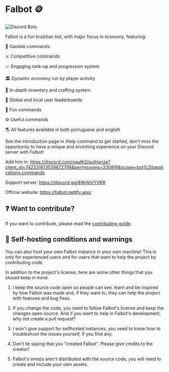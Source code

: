 # Falbot 🪙

![Discord Bots](https://top.gg/api/widget/upvotes/742331813539872798.svg)

Falbot is a fun brazilian bot, with major focus in economy, featuring:

🎲 Gamble commands

⚔️ Competitive commands

📈 Engaging rank-up and progression system

🏛️ Dynamic economy run by player activity

🎒 In-depth inventory and crafting system

👑 Global and local user leaderboards

🎉 Fun commands

⚙️ Useful commands

🌎 All features available in both portuguese and english

See the introduction page in /help command to get started, don’t miss the opportunity to have a unique and enriching experience on your Discord server with Falbot!

Add him in: <https://discord.com/oauth2/authorize?client_id=742331813539872798&permissions=330816&scope=bot%20applications.commands>

Support server: <https://discord.gg/8WrAtVYVKR>

Official website: <https://falbot.netlify.app/>

## ❓ Want to contribute?

If you want to contribute, please read the [contributing guide](CONTRIBUTING.md).

## 🚀 Self-hosting conditions and warnings

You can also host your own Falbot instance in your own machine! This is only for experienced users and for users that want to help the project by contributing code.

In addition to the project's license, here are some other things that you should keep in mind:

1. I keep the source code open so people can see, learn and be inspired by how Falbot was made and, if they want to, they can help the project with features and bug fixes.

2. If you change the code, you need to follow Falbot's license and keep the changes open source. And if you want to help in Falbot's development, why not create a pull request?

3. I won't give support for selfhosted instances, you need to know how to troubleshoot the issues yourself, if you find any.

4. Don't lie saying that you "created Falbot". Please give credits to the creator!

5. Falbot's emojis aren't distributed with the source code, you will need to create and include your own assets.
